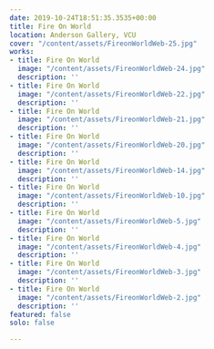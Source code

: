```yaml
---
date: 2019-10-24T18:51:35.3535+00:00
title: Fire On World
location: Anderson Gallery, VCU
cover: "/content/assets/FireonWorldWeb-25.jpg"
works:
- title: Fire On World
  image: "/content/assets/FireonWorldWeb-24.jpg"
  description: ''
- title: Fire On World
  image: "/content/assets/FireonWorldWeb-22.jpg"
  description: ''
- title: Fire On World
  image: "/content/assets/FireonWorldWeb-21.jpg"
  description: ''
- title: Fire On World
  image: "/content/assets/FireonWorldWeb-20.jpg"
  description: ''
- title: Fire On World
  image: "/content/assets/FireonWorldWeb-14.jpg"
  description: ''
- title: Fire On World
  image: "/content/assets/FireonWorldWeb-10.jpg"
  description: ''
- title: Fire On World
  image: "/content/assets/FireonWorldWeb-5.jpg"
  description: ''
- title: Fire On World
  image: "/content/assets/FireonWorldWeb-4.jpg"
  description: ''
- title: Fire On World
  image: "/content/assets/FireonWorldWeb-3.jpg"
  description: ''
- title: Fire On World
  image: "/content/assets/FireonWorldWeb-2.jpg"
  description: ''
featured: false
solo: false

---
```

